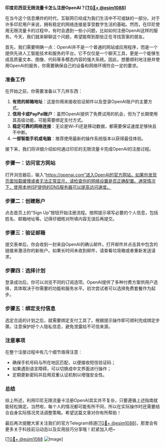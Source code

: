**印度尼西亚无限流量卡怎么注册OpenAI？[[TG💪+ @esim1088](https://t.me/s/esim1088)]**

在当今这个信息爆炸的时代，互联网已经成为我们生活中不可或缺的一部分。对于许多印尼用户来说，拥有稳定的网络连接是享受数字生活的基础。然而，在印尼使用无限流量卡的过程中，有时会遇到一些小问题，比如如何注册OpenAI这样的服务。今天，我们就来聊聊这个问题，希望能帮到那些正在寻找答案的朋友。

首先，我们需要明确一点：OpenAI并不是一个普通的网站或应用程序，而是一个提供先进人工智能技术和服务的平台。它不仅仅是一个聊天工具，更是一个能够生成高质量文本、图像、代码等多模态内容的强大系统。因此，想要顺利地注册并使用OpenAI的服务，你需要确保自己的设备和网络环境符合一定的要求。

### 准备工作

在开始之前，你需要准备以下几样东西：

1. **有效的邮箱地址**：这是你用来接收验证邮件以及登录OpenAI账户的主要方式。
2. **信用卡或PayPal账户**：虽然OpenAI提供了免费试用的机会，但为了长期使用其高级功能，可能需要绑定支付方式。
3. **稳定可靠的网络连接**：无论是Wi-Fi还是移动数据，都需要保证速度足够快且不中断。
4. **一部智能手机或电脑**：推荐使用最新的操作系统版本以获得最佳体验。

接下来，我们将详细介绍如何通过印尼的无限流量卡完成OpenAI的注册过程。

### 步骤一：访问官方网站

打开浏览器后，输入“https://openai.com”进入OpenAI的官方网站。如果你发现页面加载缓慢或者无法正常显示，请检查你的网络设置是否正确配置。通常情况下，使用本地ISP提供的DNS服务器可以提高访问速度。

### 步骤二：创建账户

点击首页上的“Sign Up”按钮开始注册流程。按照提示填写必要的个人信息，包括姓名、邮箱地址等。记得仔细核对所填内容无误后再提交。

### 步骤三：验证邮箱

提交表单后，你会收到一封来自OpenAI的确认邮件。打开邮件并点击其中包含的链接来激活你的新账户。如果长时间未收到邮件，请查看垃圾箱或者重新发送请求。

### 步骤四：选择计划

登录成功后，你可以浏览不同的订阅选项。OpenAI提供了多种付费方案供用户选择，具体取决于你需要的功能和服务水平。初次尝试者可以选择免费套餐作为起步。

### 步骤五：绑定支付信息

选定合适的计划之后，就需要绑定支付工具了。根据提示操作即可顺利完成绑定步骤。注意保护好个人隐私信息，避免泄露给不可信来源。

### 注意事项

在整个注册过程中有几个细节值得注意：

- 确保手机号码与所在地区匹配，以便接收短信验证码；
- 如果遇到语言障碍，可以切换成中文界面进行操作；
- 定期更新密码并启用双重认证机制以增强安全性。

### 总结

综上所述，利用印尼无限流量卡注册OpenAI其实并不复杂，只要遵循上述指南就能轻松搞定。当然啦，每个人的情况都可能有所不同，所以在实际操作时还需要结合自身实际情况灵活调整策略。希望这篇文章对你有所帮助！

最后再次提醒大家关注我们的官方Telegram频道[[TG💪+ @esim1088](https://t.me/s/esim1088)]，那里会有更多关于科技前沿动态以及实用技巧分享哦！赶紧加入吧~

[[TG💪+ @esim1088](https://t.me/s/esim1088) ![Image](https://i.postimg.cc/4NQfJmqS/Snipaste-2025-05-13-00-14-12.png)]